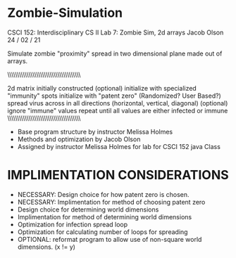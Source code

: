# Zombie-Simulation

CSCI 152: Interdisciplinary CS II
Lab 7: Zombie Sim, 2d arrays
Jacob Olson
24 / 02 / 21

Simulate zombie "proximity" spread in two dimensional plane made out of arrays.

\\\\\\\\\\\\\\\\\\\\\\\\\\\\\\\\\\\\\\\\\\\\\\\\\\\\\\\\\\\\\\\\\\\\\\\\\\\

 2d matrix initially constructed
 (optional) initialize with specialized "immunity" spots
 initialize with "patent zero" (Randomized? User Based?)
 spread virus across in all directions (horizontal, vertical, diagonal)
 (optional) ignore "immune" values
 repeat until all values are either infected or immune
\\\\\\\\\\\\\\\\\\\\\\\\\\\\\\\\\\\\\\\\\\\\\\\\\\\\\\\\\\\\\\\\\\\\\\\\\\\


* Base program structure by instructor Melissa Holmes
* Methods and optimization by Jacob Olson
* Assigned by instructor Melissa Holmes for lab for CSCI 152 java Class



# IMPLIMENTATION CONSIDERATIONS
- NECESSARY: Design choice for how patent zero is chosen.
- NECESSARY: Implimentation for method of choosing patent zero
- Design choice for determining world dimensions
- Implimentation for method of determining world dimensions
- Optimization for infection spread loop
- Optimization for calculating number of loops for spreading
- OPTIONAL: reformat program to allow use of non-square world dimensions. (x != y)

